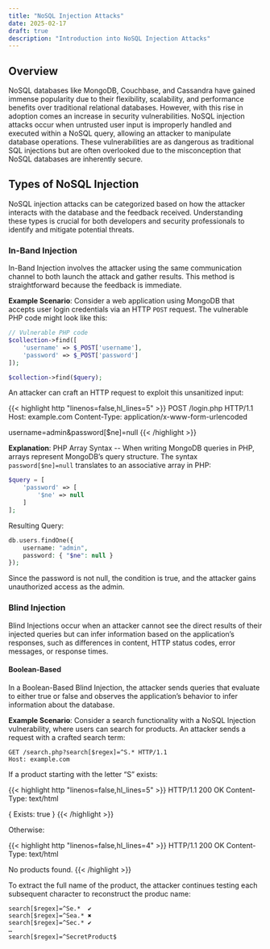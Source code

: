 ```yaml
---
title: "NoSQL Injection Attacks"
date: 2025-02-17
draft: true
description: "Introduction into NoSQL Injection Attacks"
---
```

<link rel="stylesheet" href="https://cdnjs.cloudflare.com/ajax/libs/font-awesome/6.5.1/css/all.min.css">

## <i class="fa-solid fa-syringe"></i> Overview
<span class="text-primary-400">NoSQL</span> databases like MongoDB, Couchbase, and Cassandra have gained immense popularity due to their flexibility, scalability, and performance benefits over traditional relational databases. However, with this rise in adoption comes an increase in security vulnerabilities. NoSQL injection attacks occur when <span class="text-primary-400">untrusted user input is improperly handled and executed</span> within a NoSQL query, allowing an attacker to manipulate database operations. These vulnerabilities are <span class="text-primary-400">as dangerous as traditional SQL injections</span> but are often overlooked due to the misconception that NoSQL databases are inherently secure.

## <i class="fa-solid fa-compass"></i> Types of NoSQL Injection
NoSQL injection attacks can be categorized based on how the attacker interacts with the database and the feedback received. Understanding these types is crucial for both developers and security professionals to identify and mitigate potential threats.

### In-Band Injection
In-Band Injection involves the attacker using the <span class="text-primary-400">same communication channel</span> to both launch the attack and gather results. This method is straightforward because the feedback is immediate.

<b class="text-primary-400">Example Scenario</b>: Consider a web application using MongoDB that accepts user login credentials via an HTTP `POST` request. The vulnerable PHP code might look like this:

```php
// Vulnerable PHP code
$collection->find([
    'username' => $_POST['username'],
    'password' => $_POST['password']
]);

$collection->find($query);
```

An attacker can craft an HTTP request to exploit this unsanitized input:

{{< highlight http "linenos=false,hl_lines=5" >}}
POST /login.php HTTP/1.1
Host: example.com
Content-Type: application/x-www-form-urlencoded

username=admin&password[$ne]=null
{{< /highlight >}}

<b class="text-primary-400">Explanation</b>: PHP Array Syntax -- When writing MongoDB queries in PHP, arrays represent MongoDB’s query structure. The syntax `password[$ne]=null` translates to an associative array in PHP:

```php
$query = [
    'password' => [
        '$ne' => null
    ]
];
```

Resulting Query:

```php
db.users.findOne({
    username: "admin",
    password: { "$ne": null }
});
```

Since the password is <span class="text-primary-400">not null</span>, the condition is <span class="text-primary-400">true</span>, and the attacker gains unauthorized access as the admin.

### Blind Injection
Blind Injections occur when an attacker <span class="text-primary-400">cannot see the direct results</span> of their injected queries but can <span class="text-primary-400">infer information based on the application’s responses</span>, such as differences in content, HTTP status codes, error messages, or response times.

#### Boolean-Based
In a <span class="text-primary-400">Boolean-Based Blind Injection</span>, the attacker sends <span class="text-primary-400">queries that evaluate to either true or false</span> and observes the application’s behavior to infer information about the database.

<b class="text-primary-400">Example Scenario</b>: Consider a search functionality with a NoSQL Injection vulnerability, where users can search for products. An attacker sends a request with a crafted search term:

```HTTP
GET /search.php?search[$regex]=^S.* HTTP/1.1
Host: example.com
```

If a product starting with the letter “<span class="text-primary-400">S</span>” exists:

{{< highlight http "linenos=false,hl_lines=5" >}}
HTTP/1.1 200 OK
Content-Type: text/html

{
  Exists: true
}
{{< /highlight >}}


Otherwise:

{{< highlight http "linenos=false,hl_lines=4" >}}
HTTP/1.1 200 OK
Content-Type: text/html

No products found.
{{< /highlight >}}

To extract the full name of the product, the attacker continues testing each subsequent character to reconstruct the produc name:

```
search[$regex]=^Se.*  ✔️
search[$regex]=^Sea.* ✖️
search[$regex]=^Sec.* ✔️
…
search[$regex]=^SecretProduct$
```
